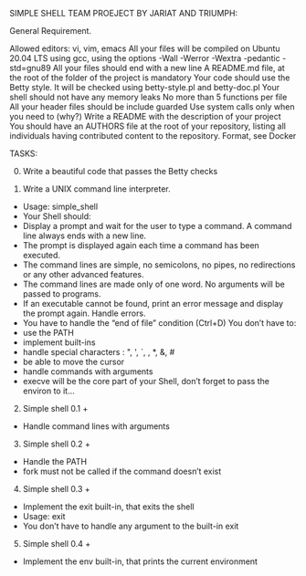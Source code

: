 SIMPLE SHELL TEAM PROEJECT BY JARIAT AND TRIUMPH:

General Requirement.

Allowed editors: vi, vim, emacs
All your files will be compiled on Ubuntu 20.04 LTS using gcc, using the options -Wall -Werror -Wextra -pedantic -std=gnu89
All your files should end with a new line
A README.md file, at the root of the folder of the project is mandatory
Your code should use the Betty style. It will be checked using betty-style.pl and betty-doc.pl
Your shell should not have any memory leaks
No more than 5 functions per file
All your header files should be include guarded
Use system calls only when you need to (why?)
Write a README with the description of your project
You should have an AUTHORS file at the root of your repository, listing all individuals having contributed content to the repository. Format, see Docker

TASKS:

0. Write a beautiful code that passes the Betty checks

1. Write a UNIX command line interpreter.
- Usage: simple_shell
- Your Shell should:
- Display a prompt and wait for the user to type a command. A command line always ends with a new line.
- The prompt is displayed again each time a command has been executed.
- The command lines are simple, no semicolons, no pipes, no redirections or any other advanced features.
- The command lines are made only of one word. No arguments will be passed to programs.
- If an executable cannot be found, print an error message and display the prompt again.
Handle errors.
- You have to handle the “end of file” condition (Ctrl+D)
You don’t have to:
- use the PATH
- implement built-ins
- handle special characters : ", ', `, \, *, &, #
- be able to move the cursor
- handle commands with arguments
- execve will be the core part of your Shell, don’t forget to pass the environ to it…

2. Simple shell 0.1 +
- Handle command lines with arguments

3. Simple shell 0.2 +
- Handle the PATH
- fork must not be called if the command doesn’t exist

4. Simple shell 0.3 +
- Implement the exit built-in, that exits the shell
- Usage: exit
- You don’t have to handle any argument to the built-in exit

5. Simple shell 0.4 +
- Implement the env built-in, that prints the current environment
